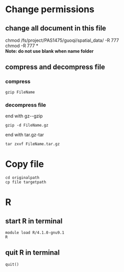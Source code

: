 # Change permissions
## change all document in this file
chmod /fs/project/PAS1475/guoqi/spatial_data/ -R 777  
chmod -R 777 *  
**Note: do not use blank when name folder**  

## compress and decompress file 
### compress
```{r}
gzip FileName
```

### decompress file
end with gz--gzip
```{r}
gzip -d FileName.gz
```
end with tar.gz-tar
```{r}
tar zxvf FileName.tar.gz
```
# Copy file
```{r}
cd originalpath
cp file targetpath
```

# R  
## start R in terminal
```{r}
module load R/4.1.0-gnu9.1
R
```
## quit R in terminal
```{r}
quit()
```
